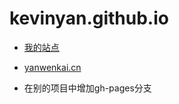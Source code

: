 # kevinyan.github.io

* [我的站点](//slist.sinaapp.com)
* [yanwenkai.cn](http://www.yanwenkai.cn)

* 在别的项目中增加gh-pages分支
